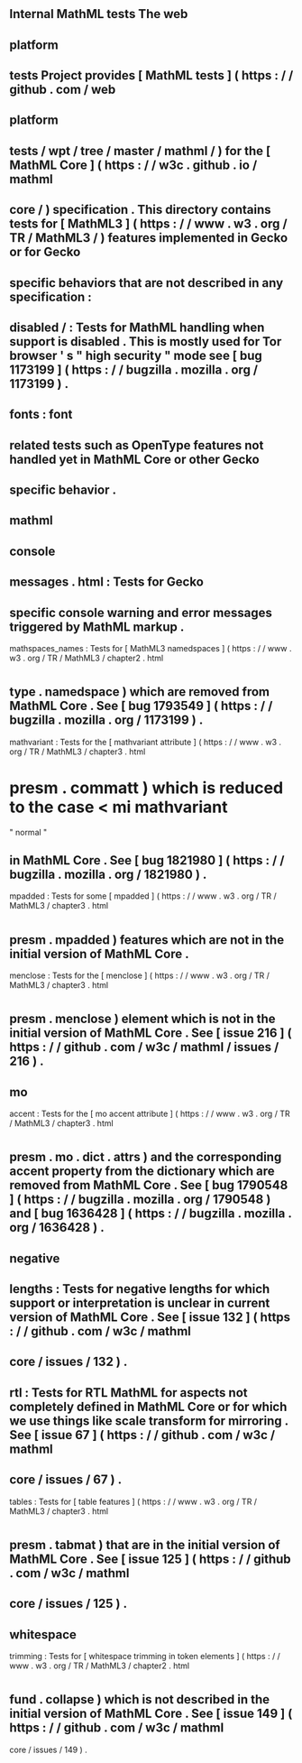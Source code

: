 #
Internal
MathML
tests
The
web
-
platform
-
tests
Project
provides
[
MathML
tests
]
(
https
:
/
/
github
.
com
/
web
-
platform
-
tests
/
wpt
/
tree
/
master
/
mathml
/
)
for
the
[
MathML
Core
]
(
https
:
/
/
w3c
.
github
.
io
/
mathml
-
core
/
)
specification
.
This
directory
contains
tests
for
[
MathML3
]
(
https
:
/
/
www
.
w3
.
org
/
TR
/
MathML3
/
)
features
implemented
in
Gecko
or
for
Gecko
-
specific
behaviors
that
are
not
described
in
any
specification
:
-
disabled
/
:
Tests
for
MathML
handling
when
support
is
disabled
.
This
is
mostly
used
for
Tor
browser
'
s
"
high
security
"
mode
see
[
bug
1173199
]
(
https
:
/
/
bugzilla
.
mozilla
.
org
/
1173199
)
.
-
fonts
:
font
-
related
tests
such
as
OpenType
features
not
handled
yet
in
MathML
Core
or
other
Gecko
-
specific
behavior
.
-
mathml
-
console
-
messages
.
html
:
Tests
for
Gecko
-
specific
console
warning
and
error
messages
triggered
by
MathML
markup
.
-
mathspaces_names
:
Tests
for
[
MathML3
namedspaces
]
(
https
:
/
/
www
.
w3
.
org
/
TR
/
MathML3
/
chapter2
.
html
#
type
.
namedspace
)
which
are
removed
from
MathML
Core
.
See
[
bug
1793549
]
(
https
:
/
/
bugzilla
.
mozilla
.
org
/
1173199
)
.
-
mathvariant
:
Tests
for
the
[
mathvariant
attribute
]
(
https
:
/
/
www
.
w3
.
org
/
TR
/
MathML3
/
chapter3
.
html
#
presm
.
commatt
)
which
is
reduced
to
the
case
<
mi
mathvariant
=
"
normal
"
>
in
MathML
Core
.
See
[
bug
1821980
]
(
https
:
/
/
bugzilla
.
mozilla
.
org
/
1821980
)
.
-
mpadded
:
Tests
for
some
[
mpadded
]
(
https
:
/
/
www
.
w3
.
org
/
TR
/
MathML3
/
chapter3
.
html
#
presm
.
mpadded
)
features
which
are
not
in
the
initial
version
of
MathML
Core
.
-
menclose
:
Tests
for
the
[
menclose
]
(
https
:
/
/
www
.
w3
.
org
/
TR
/
MathML3
/
chapter3
.
html
#
presm
.
menclose
)
element
which
is
not
in
the
initial
version
of
MathML
Core
.
See
[
issue
216
]
(
https
:
/
/
github
.
com
/
w3c
/
mathml
/
issues
/
216
)
.
-
mo
-
accent
:
Tests
for
the
[
mo
accent
attribute
]
(
https
:
/
/
www
.
w3
.
org
/
TR
/
MathML3
/
chapter3
.
html
#
presm
.
mo
.
dict
.
attrs
)
and
the
corresponding
accent
property
from
the
dictionary
which
are
removed
from
MathML
Core
.
See
[
bug
1790548
]
(
https
:
/
/
bugzilla
.
mozilla
.
org
/
1790548
)
and
[
bug
1636428
]
(
https
:
/
/
bugzilla
.
mozilla
.
org
/
1636428
)
.
-
negative
-
lengths
:
Tests
for
negative
lengths
for
which
support
or
interpretation
is
unclear
in
current
version
of
MathML
Core
.
See
[
issue
132
]
(
https
:
/
/
github
.
com
/
w3c
/
mathml
-
core
/
issues
/
132
)
.
-
rtl
:
Tests
for
RTL
MathML
for
aspects
not
completely
defined
in
MathML
Core
or
for
which
we
use
things
like
scale
transform
for
mirroring
.
See
[
issue
67
]
(
https
:
/
/
github
.
com
/
w3c
/
mathml
-
core
/
issues
/
67
)
.
-
tables
:
Tests
for
[
table
features
]
(
https
:
/
/
www
.
w3
.
org
/
TR
/
MathML3
/
chapter3
.
html
#
presm
.
tabmat
)
that
are
in
the
initial
version
of
MathML
Core
.
See
[
issue
125
]
(
https
:
/
/
github
.
com
/
w3c
/
mathml
-
core
/
issues
/
125
)
.
-
whitespace
-
trimming
:
Tests
for
[
whitespace
trimming
in
token
elements
]
(
https
:
/
/
www
.
w3
.
org
/
TR
/
MathML3
/
chapter2
.
html
#
fund
.
collapse
)
which
is
not
described
in
the
initial
version
of
MathML
Core
.
See
[
issue
149
]
(
https
:
/
/
github
.
com
/
w3c
/
mathml
-
core
/
issues
/
149
)
.

